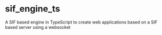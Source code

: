 # sif_engine_ts
A SIF based engine in TypeScript to create web applications based on a SIF based server using a websocket
